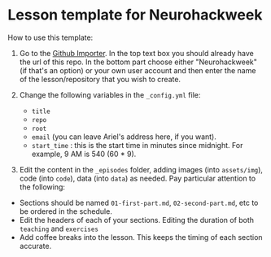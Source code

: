 # Lesson template for Neurohackweek

How to use this template:

1. Go to the <a href="http://import.github.com/new?import_url=https://github.com/neurohackweek/lesson-template
" target="_blank"> Github Importer</a>. In the top text box you should already have the url of this repo. In the bottom part
choose either "Neurohackweek" (if that's an option) or your own user account and
then enter the name of the lesson/repository that you wish to create.

2. Change the following variables in the `_config.yml` file:
   - `title`
   - `repo`
   - `root`
   - `email` (you can leave Ariel's address here, if you want).
   - `start_time` : this is the start time in minutes since midnight. For
     example, 9 AM is 540 (60 * 9).

3. Edit the content in the `_episodes` folder, adding images (into
  `assets/img`), code (into `code`), data (into `data`) as needed. Pay
  particular attention to the following:

  - Sections should be named `01-first-part.md`, `02-second-part.md`, etc to be ordered in the schedule.
  - Edit the headers of each of your sections. Editing the duration of both `teaching` and `exercises`
  - Add coffee breaks into the lesson. This keeps the timing of each section
    accurate.
